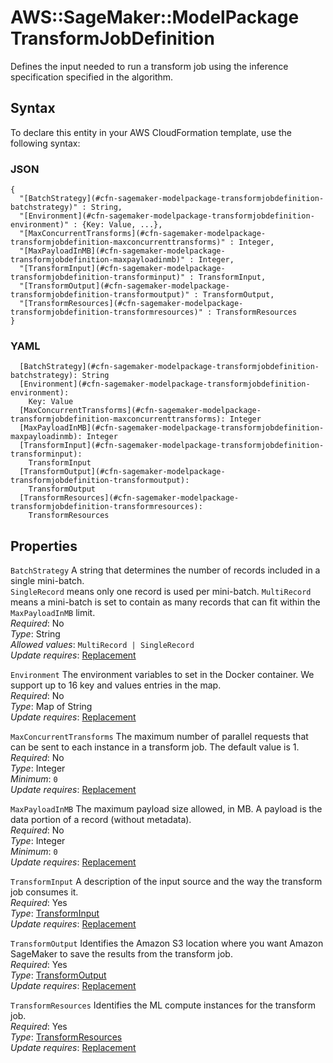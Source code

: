 # AWS::SageMaker::ModelPackage TransformJobDefinition<a name="aws-properties-sagemaker-modelpackage-transformjobdefinition"></a>

Defines the input needed to run a transform job using the inference specification specified in the algorithm\.

## Syntax<a name="aws-properties-sagemaker-modelpackage-transformjobdefinition-syntax"></a>

To declare this entity in your AWS CloudFormation template, use the following syntax:

### JSON<a name="aws-properties-sagemaker-modelpackage-transformjobdefinition-syntax.json"></a>

```
{
  "[BatchStrategy](#cfn-sagemaker-modelpackage-transformjobdefinition-batchstrategy)" : String,
  "[Environment](#cfn-sagemaker-modelpackage-transformjobdefinition-environment)" : {Key: Value, ...},
  "[MaxConcurrentTransforms](#cfn-sagemaker-modelpackage-transformjobdefinition-maxconcurrenttransforms)" : Integer,
  "[MaxPayloadInMB](#cfn-sagemaker-modelpackage-transformjobdefinition-maxpayloadinmb)" : Integer,
  "[TransformInput](#cfn-sagemaker-modelpackage-transformjobdefinition-transforminput)" : TransformInput,
  "[TransformOutput](#cfn-sagemaker-modelpackage-transformjobdefinition-transformoutput)" : TransformOutput,
  "[TransformResources](#cfn-sagemaker-modelpackage-transformjobdefinition-transformresources)" : TransformResources
}
```

### YAML<a name="aws-properties-sagemaker-modelpackage-transformjobdefinition-syntax.yaml"></a>

```
  [BatchStrategy](#cfn-sagemaker-modelpackage-transformjobdefinition-batchstrategy): String
  [Environment](#cfn-sagemaker-modelpackage-transformjobdefinition-environment): 
    Key: Value
  [MaxConcurrentTransforms](#cfn-sagemaker-modelpackage-transformjobdefinition-maxconcurrenttransforms): Integer
  [MaxPayloadInMB](#cfn-sagemaker-modelpackage-transformjobdefinition-maxpayloadinmb): Integer
  [TransformInput](#cfn-sagemaker-modelpackage-transformjobdefinition-transforminput): 
    TransformInput
  [TransformOutput](#cfn-sagemaker-modelpackage-transformjobdefinition-transformoutput): 
    TransformOutput
  [TransformResources](#cfn-sagemaker-modelpackage-transformjobdefinition-transformresources): 
    TransformResources
```

## Properties<a name="aws-properties-sagemaker-modelpackage-transformjobdefinition-properties"></a>

`BatchStrategy`  <a name="cfn-sagemaker-modelpackage-transformjobdefinition-batchstrategy"></a>
A string that determines the number of records included in a single mini\-batch\.  
 `SingleRecord` means only one record is used per mini\-batch\. `MultiRecord` means a mini\-batch is set to contain as many records that can fit within the `MaxPayloadInMB` limit\.  
*Required*: No  
*Type*: String  
*Allowed values*: `MultiRecord | SingleRecord`  
*Update requires*: [Replacement](https://docs.aws.amazon.com/AWSCloudFormation/latest/UserGuide/using-cfn-updating-stacks-update-behaviors.html#update-replacement)

`Environment`  <a name="cfn-sagemaker-modelpackage-transformjobdefinition-environment"></a>
The environment variables to set in the Docker container\. We support up to 16 key and values entries in the map\.  
*Required*: No  
*Type*: Map of String  
*Update requires*: [Replacement](https://docs.aws.amazon.com/AWSCloudFormation/latest/UserGuide/using-cfn-updating-stacks-update-behaviors.html#update-replacement)

`MaxConcurrentTransforms`  <a name="cfn-sagemaker-modelpackage-transformjobdefinition-maxconcurrenttransforms"></a>
The maximum number of parallel requests that can be sent to each instance in a transform job\. The default value is 1\.  
*Required*: No  
*Type*: Integer  
*Minimum*: `0`  
*Update requires*: [Replacement](https://docs.aws.amazon.com/AWSCloudFormation/latest/UserGuide/using-cfn-updating-stacks-update-behaviors.html#update-replacement)

`MaxPayloadInMB`  <a name="cfn-sagemaker-modelpackage-transformjobdefinition-maxpayloadinmb"></a>
The maximum payload size allowed, in MB\. A payload is the data portion of a record \(without metadata\)\.  
*Required*: No  
*Type*: Integer  
*Minimum*: `0`  
*Update requires*: [Replacement](https://docs.aws.amazon.com/AWSCloudFormation/latest/UserGuide/using-cfn-updating-stacks-update-behaviors.html#update-replacement)

`TransformInput`  <a name="cfn-sagemaker-modelpackage-transformjobdefinition-transforminput"></a>
A description of the input source and the way the transform job consumes it\.  
*Required*: Yes  
*Type*: [TransformInput](aws-properties-sagemaker-modelpackage-transforminput.md)  
*Update requires*: [Replacement](https://docs.aws.amazon.com/AWSCloudFormation/latest/UserGuide/using-cfn-updating-stacks-update-behaviors.html#update-replacement)

`TransformOutput`  <a name="cfn-sagemaker-modelpackage-transformjobdefinition-transformoutput"></a>
Identifies the Amazon S3 location where you want Amazon SageMaker to save the results from the transform job\.  
*Required*: Yes  
*Type*: [TransformOutput](aws-properties-sagemaker-modelpackage-transformoutput.md)  
*Update requires*: [Replacement](https://docs.aws.amazon.com/AWSCloudFormation/latest/UserGuide/using-cfn-updating-stacks-update-behaviors.html#update-replacement)

`TransformResources`  <a name="cfn-sagemaker-modelpackage-transformjobdefinition-transformresources"></a>
Identifies the ML compute instances for the transform job\.  
*Required*: Yes  
*Type*: [TransformResources](aws-properties-sagemaker-modelpackage-transformresources.md)  
*Update requires*: [Replacement](https://docs.aws.amazon.com/AWSCloudFormation/latest/UserGuide/using-cfn-updating-stacks-update-behaviors.html#update-replacement)